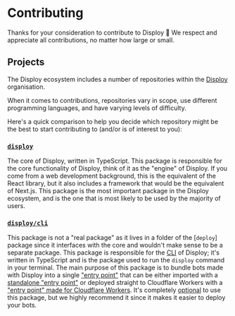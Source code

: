 # Contributing

Thanks for your consideration to contribute to Disploy 💙
We respect and appreciate all contributions, no matter how large or small.

## Projects

The Disploy ecosystem includes a number of repositories within the [Disploy](https://github.com/Disploy) organisation.

When it comes to contributions, repositories vary in scope, use different programming languages, and have varying levels of difficulty.

Here's a quick comparison to help you decide which repository might be the best to start contributing to (and/or is of interest to you):

<!-- | Repository                                                                       | Scope | Language   | Difficulty |
| -------------------------------------------------------------------------------- | ----- | ---------- | ---------- |
| [disploy](https://github.com/Disploy/disploy/tree/main/packages/disploy)         | Core  | TypeScript | Easy       |
| [disploy/cli](https://github.com/Disploy/disploy/tree/main/packages/disploy/cli) | CLI   | TypeScript | Hard       | -->

### [`disploy`]

The core of Disploy, written in TypeScript. This package is responsible for the core functionality of Disploy, think of it as the "engine" of Disploy. If you come from a web development background, this is the equivalent of the React library, but it also includes a framework that would be the equivalent of Next.js. This package is the most important package in the Disploy ecosystem, and is the one that is most likely to be used by the majority of users.

### [`disploy/cli`]

This package is not a "real package" as it lives in a folder of the [`deploy`] package since it interfaces with the core and wouldn't make sense to be a separate package. This package is responsible for the [CLI](https://en.wikipedia.org/wiki/Command-line_interface) of Disploy; it's written in TypeScript and is the package used to run the `disploy` command in your terminal. The main purpose of this package is to bundle bots made with Disploy into a single ["entry point"] that can be either imported with a [standalone "entry point"] or deployed straight to Cloudflare Workers with a ["entry point" made for Cloudflare Workers]. It's completely [optional](/docs/Reference/framework-less/) to use this package, but we highly recommend it since it makes it easier to deploy your bots.

[`disploy`]: https://github.com/Disploy/disploy/tree/main/packages/disploy
[`disploy/cli`]: https://github.com/Disploy/disploy/tree/main/packages/disploy/cli
["entry point"]: https://github.com/Disploy/disploy/tree/main/packages/disploy/cli/assets/code
[standalone "entry point"]: https://github.com/Disploy/disploy/blob/main/packages/disploy/cli/assets/code/standaloneEntry.js
["entry point" made for Cloudflare Workers]: https://github.com/Disploy/disploy/blob/main/packages/disploy/cli/assets/code/cfWorkerEntry.js
